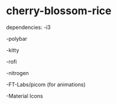 # cherry-blossom-rice

dependencies:
-i3

-polybar

-kitty

-rofi

-nitrogen

-FT-Labs/picom (for animations)

-Material Icons
